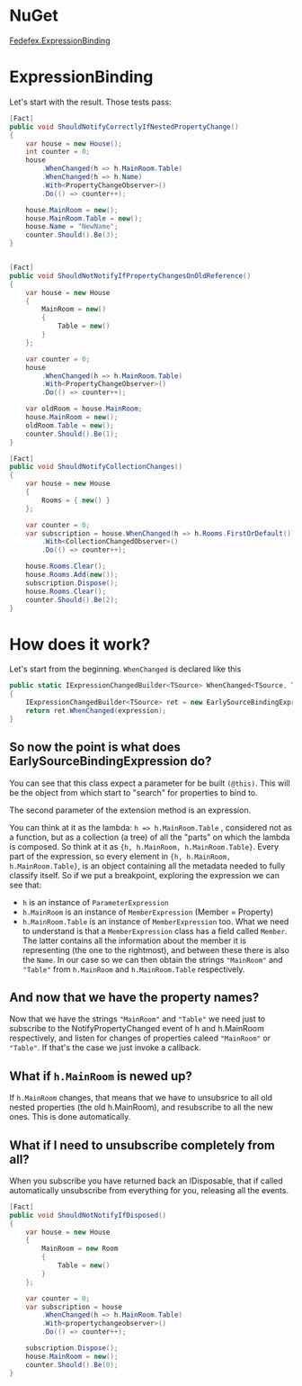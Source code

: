 # NuGet
[Fedefex.ExpressionBinding](https://www.nuget.org/packages/Fedefex.ExpressionBinding/1.0.0?_src=template)

# ExpressionBinding
Let's start with the result. Those tests pass:

```C#
[Fact]
public void ShouldNotifyCorrectlyIfNestedPropertyChange()
{
    var house = new House();
    int counter = 0;
    house
        .WhenChanged(h => h.MainRoom.Table)
        .WhenChanged(h => h.Name)
        .With<PropertyChangeObserver>()
        .Do(() => counter++);

    house.MainRoom = new();
    house.MainRoom.Table = new();
    house.Name = "NewName";
    counter.Should().Be(3);
}


[Fact]
public void ShouldNotNotifyIfPropertyChangesOnOldReference()
{
    var house = new House
    {
        MainRoom = new()
        {
            Table = new()
        }
    };

    var counter = 0;
    house
        .WhenChanged(h => h.MainRoom.Table)
        .With<PropertyChangeObserver>()
        .Do(() => counter++);

    var oldRoom = house.MainRoom;
    house.MainRoom = new();
    oldRoom.Table = new();
    counter.Should().Be(1);
}

[Fact]
public void ShouldNotifyCollectionChanges()
{
    var house = new House
    {
        Rooms = { new() }
    };

    var counter = 0;
    var subscription = house.WhenChanged(h => h.Rooms.FirstOrDefault())
        .With<CollectionChangedObserver>()
        .Do(() => counter++);

    house.Rooms.Clear();
    house.Rooms.Add(new());
    subscription.Dispose();
    house.Rooms.Clear();
    counter.Should().Be(2);
}

```

# How does it work?

Let's start from the beginning. `WhenChanged` is declared like this

``` c#
public static IExpressionChangedBuilder<TSource> WhenChanged<TSource, TValue>(this TSource @this, Expression<Func<TSource, TValue>> expression)
{
    IExpressionChangedBuilder<TSource> ret = new EarlySourceBindingExpression<TSource>(@this);
    return ret.WhenChanged(expression);
}
```
## So now the point is what does EarlySourceBindingExpression do?

You can see that this class expect a parameter for be built `(@this)`. This will be the object from which start to "search" for properties to bind to.

The second parameter of the extension method is an expression.

You can think at it as the lambda: `h => h.MainRoom.Table` , considered not as a function, but as a collection (a tree) of all the "parts" on which the lambda is composed. So think at it as `{h, h.MainRoom, h.MainRoom.Table}`. Every part of the expression, so every element in `{h, h.MainRoom, h.MainRoom.Table}`, is an object containing all the metadata needed to fully classify itself. So if we put a breakpoint, exploring the expression we can see that:

* `h` is an instance of `ParameterExpression`
* `h.MainRoom` is an instance of `MemberExpression` (Member = Property)
* `h.MainRoom.Table` is an instance of `MemberExpression` too.
What we need to understand is that a `MemberExpression` class has a field called `Member`. The latter contains all the information about the member it is representing (the one to the rightmost), and between these there is also the `Name`. In our case so we can then obtain the strings `"MainRoom"` and `"Table"` from `h.MainRoom` and `h.MainRoom.Table` respectively.

## And now that we have the property names?

Now that we have the strings `"MainRoom"` and `"Table"` we need just to subscribe to the NotifyPropertyChanged event of h and h.MainRoom respectively, and listen for changes of properties caleed `"MainRoom"` or `"Table"`. If that's the case we just invoke a callback.

## What if `h.MainRoom` is newed up?

If `h.MainRoom` changes, that means that we have to unsubsrice to all old nested properties (the old h.MainRoom), and resubscribe to all the new ones. This is done automatically.

## What if I need to unsubscribe completely from all?

When you subscribe you have returned back an IDisposable, that if called automatically unsubscribe from everything for you, releasing all the events.

```c#
[Fact]
public void ShouldNotNotifyIfDisposed()
{
    var house = new House
    {
        MainRoom = new Room
        {
            Table = new()
        }
    };

    var counter = 0;
    var subscription = house
        .WhenChanged(h => h.MainRoom.Table)
        .With<propertychangeobserver>()
        .Do(() => counter++);

    subscription.Dispose();
    house.MainRoom = new();
    counter.Should().Be(0);
}
```
